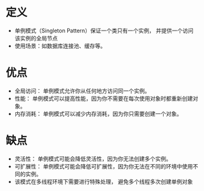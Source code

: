 # 定义
+ 单例模式（Singleton Pattern）保证一个类只有一个实例， 并提供一个访问该实例的全局节点
+ 使用场景：如数据库连接池、缓存等。

# 优点
+ 全局访问： 单例模式允许你从任何地方访问同一个实例。
+ 性能： 单例模式可以提高性能，因为你不需要在每次使用对象时都重新创建对象。
+ 内存消耗： 单例模式可以减少内存消耗，因为你只需要创建一个对象。

# 缺点
+ 灵活性： 单例模式可能会降低灵活性，因为你无法创建多个实例。
+ 可扩展性： 单例模式可能会降低可扩展性，因为你无法在不同的环境中使用不同的实例。
+ 该模式在多线程环境下需要进行特殊处理， 避免多个线程多次创建单例对象